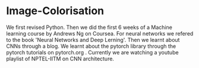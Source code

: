 # Image-Colorisation
We first revised Python. Then we did the first 6 weeks of a Machine learning course by Andrews Ng on Coursea. For neural networks we refered to the book 'Neural Networks and Deep Lerning'. Then we learnt about CNNs through a blog. We learnt about the pytorch library through the pytorch tutorials on pytorch.org . Currently we are watching a youtube playlist of NPTEL-IITM on CNN architecture.
